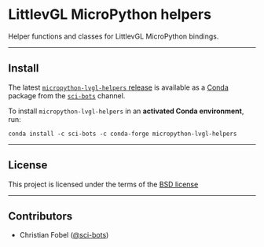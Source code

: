 # LittlevGL MicroPython helpers #

Helper functions and classes for LittlevGL MicroPython bindings.

-------------------------------------------------------------------------------

Install
-------

The latest [`micropython-lvgl-helpers` release][1] is available as a
[Conda][2] package from the [`sci-bots`][2] channel.

To install `micropython-lvgl-helpers` in an **activated Conda environment**, run:

    conda install -c sci-bots -c conda-forge micropython-lvgl-helpers

-------------------------------------------------------------------------------

License
-------

This project is licensed under the terms of the [BSD license](/LICENSE.md)

-------------------------------------------------------------------------------

Contributors
------------

 - Christian Fobel ([@sci-bots](https://github.com/sci-bots))


[1]: https://github.com/sci-bots/micropython-lvgl-helpers
[2]: https://anaconda.org/sci-bots/micropython-lvgl-helpers
